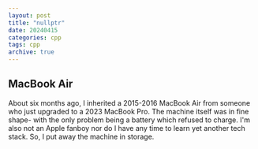 ```yaml
---
layout: post
title: "nullptr"
date: 20240415
categories: cpp
tags: cpp
archive: true
---
```


## MacBook Air

About six months ago, I inherited a 2015-2016 MacBook Air from someone who just 
upgraded to a 2023 MacBook Pro.  The machine itself was in fine shape- with the 
only problem being a battery which refused to charge.  I'm also not an Apple 
fanboy nor do I have any time to learn yet another tech stack.  So, I put away
the machine in storage.

